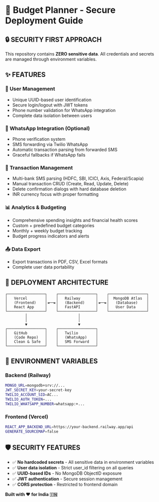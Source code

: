 # 🚀 Budget Planner - Secure Deployment Guide

## 🔒 SECURITY FIRST APPROACH

This repository contains **ZERO sensitive data**. All credentials and secrets are managed through environment variables.

## ✨ FEATURES

### 🔐 **User Management**
- Unique UUID-based user identification
- Secure login/logout with JWT tokens
- Phone number validation for WhatsApp integration
- Complete data isolation between users

### 💬 **WhatsApp Integration (Optional)**
- Phone verification system
- SMS forwarding via Twilio WhatsApp
- Automatic transaction parsing from forwarded SMS
- Graceful fallbacks if WhatsApp fails

### 🏦 **Transaction Management**
- Multi-bank SMS parsing (HDFC, SBI, ICICI, Axis, Federal/Scapia)
- Manual transaction CRUD (Create, Read, Update, Delete)
- Delete confirmation dialogs with hard database deletion
- INR currency focus with proper formatting

### 📊 **Analytics & Budgeting**
- Comprehensive spending insights and financial health scores
- Custom + predefined budget categories
- Monthly + weekly budget tracking
- Budget progress indicators and alerts

### 📤 **Data Export**
- Export transactions in PDF, CSV, Excel formats
- Complete user data portability

## 🚀 DEPLOYMENT ARCHITECTURE

```
┌─────────────────┐    ┌─────────────────┐    ┌─────────────────┐
│   Vercel        │    │   Railway       │    │  MongoDB Atlas  │
│   (Frontend)    │◄──►│   (Backend)     │◄──►│   (Database)    │
│   React App     │    │   FastAPI       │    │   User Data     │
└─────────────────┘    └─────────────────┘    └─────────────────┘
         │                       │                       
         │                       │                       
         ▼                       ▼                       
┌─────────────────┐    ┌─────────────────┐              
│   GitHub        │    │   Twilio        │              
│   (Code Repo)   │    │   (WhatsApp)    │              
│   Clean & Safe  │    │   SMS Forward   │              
└─────────────────┘    └─────────────────┘              
```

## 🔐 ENVIRONMENT VARIABLES

### Backend (Railway)
```bash
MONGO_URL=mongodb+srv://...
JWT_SECRET_KEY=your-secret-key
TWILIO_ACCOUNT_SID=AC...
TWILIO_AUTH_TOKEN=...
TWILIO_WHATSAPP_NUMBER=whatsapp:+...
```

### Frontend (Vercel)  
```bash
REACT_APP_BACKEND_URL=https://your-backend.railway.app/api
GENERATE_SOURCEMAP=false
```

## 🛡️ SECURITY FEATURES

- ✅ **No hardcoded secrets** - All sensitive data in environment variables
- ✅ **User data isolation** - Strict user_id filtering on all queries  
- ✅ **UUID-based IDs** - No MongoDB ObjectID exposure
- ✅ **JWT authentication** - Secure session management
- ✅ **CORS protection** - Restricted to frontend domain

**Built with ❤️ for India 🇮🇳**
